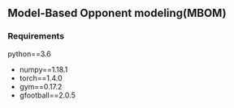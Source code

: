 ## Model-Based Opponent modeling(MBOM)

### Requirements
python==3.6
* numpy==1.18.1
* torch==1.4.0
* gym==0.17.2
* gfootball==2.0.5